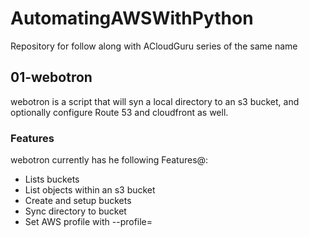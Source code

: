 # AutomatingAWSWithPython
Repository for follow along with ACloudGuru series of the same name

## 01-webotron

webotron is a script that will syn a local directory to an s3 bucket, and optionally configure Route 53 and cloudfront as well.

### Features

webotron currently has he following Features@:

- Lists buckets
- List objects within an s3 bucket
- Create and setup buckets
- Sync directory to bucket
- Set AWS profile with --profile=<profilename>
